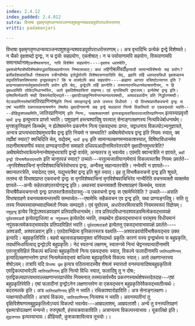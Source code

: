 ```yaml
---
index: 2.4.12
index_padded: 2.4.012
sutra: विभाषा वृज्ञमृगतृणधान्यव्यञ्जनपशुशकुन्यश्ववडपूर्वापराधरोत्तराणाम्
vritti: padamanjari

---
```

विभाषा वृक्षमृगतृणधान्यव्यञ्जनपशुशकुन्यश्ववडपूर्वापराधरोत्तरणाम्।। अत्र वृभादिभिः प्रत्येकं द्वन्द्वे विशेष्यते। न चैको वृक्षशब्दो द्वन्द्वः, न च द्वयोः सहप्रयोगः, एकशेषात्। न च पर्यायाणामपि सहयोगः, विरूपाणामपि समानार्थानाम्` एकशेषवचनात्, नापि विशेषेण सहप्रयोगः----वृक्षश्च धवश्चेति, वृक्षशब्देनैवाशेषविशेषाक्षेपाद्धवादिशब्दप्रयोगस्य निष्फलत्वात्। कथं तर्हि `गोबलीवर्दौ` इत्यादौ सामान्यविशेषयोः सह प्रयोगः? बलीवर्दशब्दसन्निधौ गोशब्दस्य स्त्रीगवीष्वेव वृत्तेर्द्धयोरपि विशेषवचनत्वादिति चेद्, इहापि तर्हि धवपदसन्निधौ वृक्षशब्दस्य तद्व्यतिरिक्तविषयतया द्वन्द्वप्रसङ्गः? किं च वाक्येऽपि कथं सहप्रयोगः----ब्राह्मणा आगता वसिष्ठोऽप्यागत इति ? प्रादान्यख्यापनार्थमुक्तार्थस्यापि प्रयोग इति चेद्, द्वन्द्वेऽपि तर्हि प्राप्नोति। तस्मानदनभिधानमेवाश्रयणीयम्, न हि वृक्षधवमिति लोकेऽभिधानमस्ति, अतो वृक्षविशेषवाचिनां ग्राहणम्। एवं मृगादिष्वपि द्रष्टव्यम्।
इत्येतेषां द्वन्द्व इति। एतेषामित्येकापि षष्ठी विषयभेदाद्भिद्यते---वृक्षादीञ्छकुनिपर्यन्तान्प्रत्यवयवषष्ठी, अश्ववडवादीन् प्रति निर्द्धारणषष्ठी। येऽत्राप्राणिनस्तेषां `जातिरप्राणिनाम्` इति नित्यं समाहारद्वन्द्वे प्राप्ते उभयत्र विधीयते । यो विभाषाप्राप्तैकवचनो द्वन्द्वः स एषां भवतीति वचनव्यक्त्याश्रयणेन तेषामेव वृक्षादीनामन्यैः सह द्वन्द्वे यथाप्राप्तं नित्यो विकल्पितो वा एकवद्भावो भवति----व्रीहिकुशप्लक्षमिति, `जातिरप्राणिनाम्` इति नित्यः, प्लक्षशब्दस्पर्शा इत्यत्राद्रव्यवाचित्वात्ठजातिरप्राणिनाम्` इत्यस्याप्रवृत्तौ `चार्थे द्वन्द्वः` इत्युभयत्र प्राप्तो भवति। पशुग्रहणं हस्त्यश्वादिषु परत्वात् सेनाङ्गलक्षणस्य नित्यविधेर्बाधनार्थम्।
मृगशकुनिग्रहणं किमर्थम्, न ह्येतेषामनेन प्रकरणेन नित्य एकवद्भावः प्राप्तः, यद्वाधनाय विकल्पोऽभ्यनुज्ञायते, अन्यत्र प्राप्त्यभावादेषामुभयत्रैव द्वन्द्व इति नियमो न सम्भवति? अथैषामेवोभयत्र द्वन्द्व इति नियमः स्यात्, क्व तर्ह्येषां स्यात्? क्वचिदिति चेत्, यद्येवम्, `चार्थे द्वन्द्वः` इति सामान्यलक्षणमनवकाशस्यात्, विषिष्टविधानमेव तदानीमाश्रयणीयं स्यात् प्राण्यङ्गादीनां समाहारे दधिपयआदीनामितरेतरयोगे वृक्षादीनामुभयत्रेति? अथैषामेवोभयत्रेत्यनेनान्येषामुभयत्रापि द्वन्द्वो वार्यते, अन्यतरत्र तु भवत्येव। एवमपि क्वान्यत्रेति न ज्ञायते, `सर्वो द्वन्द्वो विभाषयैकवद्भवति` इति चानुपपन्नं स्यात्? उच्यते---यत्तुल्यजातीयानामेवायं विकल्पस्तत्रैव नियमः प्रवर्तते---मृगविशेषवाचिनां मृगविशेषवाचिभिरेवोभयत्र द्वन्द्वः, अन्यैस्तु सहान्यतरत्रेति। नन्वेमपि न ज्ञायते---क्वान्यतरत्रेति, स्यादेतद् एवम्, यद्युभयत्रैषां द्वन्द्व इति श्रुतं स्यात्। इह तु विभाषैकवचनो द्वन्द्व इति श्रूयते, ततश्च यो विभाषाप्राप्त एकवचनो द्वन्द्वः स मृगविशेषवाचिनां मृगविशेषवाचिभिरेव नान्यैरिति वचनव्यक्तौ व्यक्तमेव ज्ञायते---अन्यैः सहेतर#एतरयोगद्वन्द्व इति। अथास्यां वचनव्यक्तौ विभाषाग्रहणं किमर्थम्, यावता विभाषैवैकवचनान्तो द्वन्द्वः प्राप्तस्तत्रैतावदेवास्तु--य एकवचनो द्वन्द्वः स एषामेभिरेवेति ? उच्यते---असति विभाषाग्रहणे वचनव्यक्त्यन्तरमपि सम्भाव्येत---एषामेभिः सहैकवचन एव द्वन्द्व इति, यथा प्राण्यङ्गदिषु। सति तु तस्य नियमस्यासम्भवादभिमतो नियमः सम्पद्यते। एवं पूर्वापरम्, अधरोत्तरमित्यत्रापि नियमस्वरूपं विज्ञेयम्।
`पशुद्वन्द्व` इत्येव सिद्धेऽश्ववडवग्रहणं प्रतिपदविधानार्थम्। तत्र प्रतिपदविधानादश्ववडवमित्येकवद्भावपक्षे `पूर्ववदश्वडवौ` इत्येतद्वाधित्वा `स नपुंसकम्` इत्येतदेव भवति, तच्छब्देन ह्येकवद्भावभाजं परामृश्य विधीयमानं नपुंसकत्वमेकवद्भाववदेव प्रतिपदविहितं भवति। `पूर्ववदश्ववडवौ` इत्येतत्तु एकवद्भावाभावपक्षे प्रवर्तते----अश्वडवौ, अश्ववडवान् इति। एतदेवाभिप्रेत्य वृत्तिकारस्तत्र वक्ष्यति---अश्ववडवयोर्विभाषैकवद्भाव उक्त इत्यादि।
बहुप्रकृतिरिति। बहवो बहुत्वसङ्ख्यायुक्ता वर्त्तिपदार्थाः प्रकृतिः कारणं यस्य द्वन्द्वार्थस्य स बहुप्रकृतिः, तदर्थाभिधायित्वाद् द्वन्द्वोऽपि बहुप्रकृतिः। नेदं स्वतन्त्रं लक्षणम्, स्वातन्त्र्ये नित्यं चेद्वनस्पत्यादीनामपि एतत्सूत्रविहितं विकल्पं बाधित्वा बहुप्रकृतित्वे नित्य एकवद्भावः स्यात्, विकल्पे फलादीनामपि `जातिरप्राणिनाम्` इत्यादिलक्षणान्तरेण प्राप्तं नित्यमेकवद्भावं बाधित्वा बहुप्रकृतित्वे विकल्पः स्यात्। अतो लक्षणान्तरस्य शेषोऽयम्। तत्रापि यदि `विभाषा वृक्ष` इत्यत्र पठितत्वादस्यैव शेषत्वं स्यात्ततो वनस्पत्यादिष्वबहुप्रकृतित्वे एवद्विकल्पाभावेऽपि `जातिरप्राणिनाम्` इति नित्यो विधिः स्यात्, फलादिषु तु न दोषः; एतद्विकल्पप्राप्त्यभावाल्लक्षणान्तरप्राप्तेरेव नियमनात् तस्मात्सर्वस्यैव प्रकरणस्यार्थशेषस्तदेतदाह---एषां बहुप्रकृतिरेवेति। एषां फलादीनां द्वन्द्वोऽनेन लक्षणान्तरेण वा एकवद्भवन् बहुप्रकृतिरेवैकवद्भवतीत्यर्थः। बदरामलके इति। अत्र `जातिरप्राणिनाम्` इति न भवति। रथिकाश्वारोहाविति। अत्र सेनाङ्गलक्षणः। प्लक्षन्यग्रोधाविति। अत्रायं विकल्पः, `जातिरप्राणिनाम्` नित्यश्च न भवति। अवनस्पतीनां तु वृक्षिविशेषाणामबुहुप्रकृतित्वेऽप्ययं विकल्पो भवत्येव---आम्रपलाशम्, आम्रपलाशौ। अन्ये तु वनस्पतिग्रहणं वृक्षमात्रोपलक्षणं मन्यन्ते। रुरुपृषतौ, हंसचक्रवाकाविति। अत्राप्यस्य विकल्पस्याभावः। यूकालिक्षे इति। `क्षुद्रजन्तवः` इत्यस्याभावः। व्रीहियवौ, कुशकाशावित्यत्र तूभयोः।।